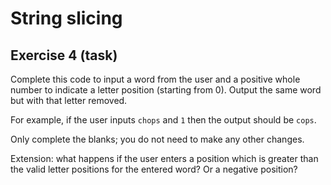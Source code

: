# String slicing
## Exercise 4 (task)

Complete this code to input a word from the user and a positive whole number to indicate a letter position (starting from 0). Output the same word but with that letter removed.

For example, if the user inputs `chops` and `1` then the output should be `cops`.

Only complete the blanks; you do not need to make any other changes.

Extension: what happens if the user enters a position which is greater than the valid letter positions for the entered word? Or a negative position?
